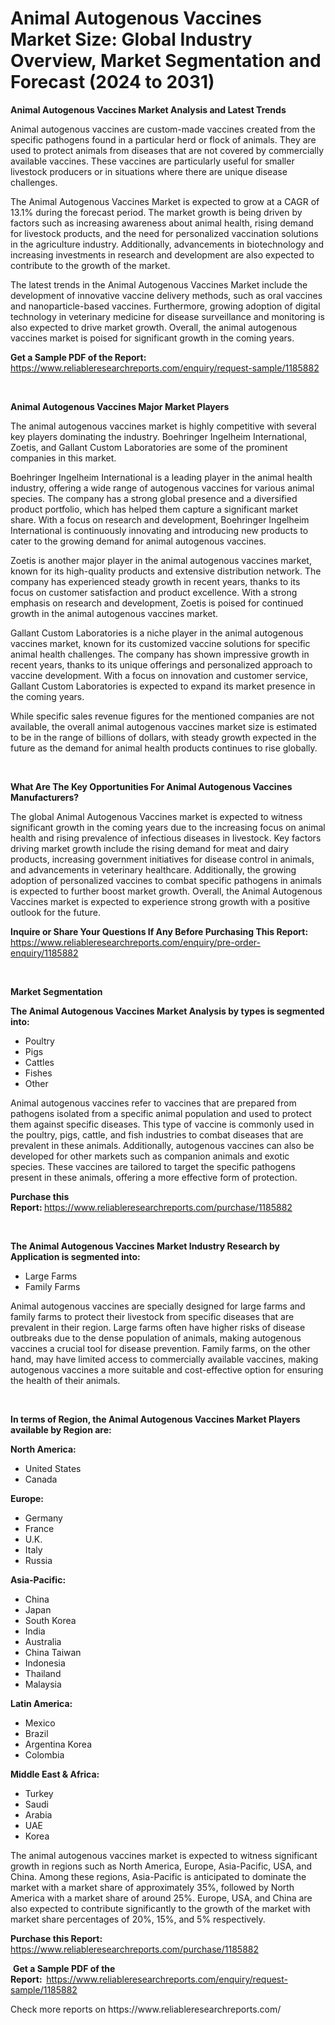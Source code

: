 <p><h1>Animal Autogenous Vaccines Market Size: Global Industry Overview, Market Segmentation and Forecast (2024 to 2031)</h1></p><p><strong>Animal Autogenous Vaccines Market Analysis and Latest Trends</strong></p>
<p><p>Animal autogenous vaccines are custom-made vaccines created from the specific pathogens found in a particular herd or flock of animals. They are used to protect animals from diseases that are not covered by commercially available vaccines. These vaccines are particularly useful for smaller livestock producers or in situations where there are unique disease challenges.</p><p>The Animal Autogenous Vaccines Market is expected to grow at a CAGR of 13.1% during the forecast period. The market growth is being driven by factors such as increasing awareness about animal health, rising demand for livestock products, and the need for personalized vaccination solutions in the agriculture industry. Additionally, advancements in biotechnology and increasing investments in research and development are also expected to contribute to the growth of the market.</p><p>The latest trends in the Animal Autogenous Vaccines Market include the development of innovative vaccine delivery methods, such as oral vaccines and nanoparticle-based vaccines. Furthermore, growing adoption of digital technology in veterinary medicine for disease surveillance and monitoring is also expected to drive market growth. Overall, the animal autogenous vaccines market is poised for significant growth in the coming years.</p></p>
<p><strong>Get a Sample PDF of the Report:&nbsp;</strong> <a href="https://www.reliableresearchreports.com/enquiry/request-sample/1185882">https://www.reliableresearchreports.com/enquiry/request-sample/1185882</a></p>
<p>&nbsp;</p>
<p><strong>Animal Autogenous Vaccines Major Market Players</strong></p>
<p><p>The animal autogenous vaccines market is highly competitive with several key players dominating the industry. Boehringer Ingelheim International, Zoetis, and Gallant Custom Laboratories are some of the prominent companies in this market.</p><p>Boehringer Ingelheim International is a leading player in the animal health industry, offering a wide range of autogenous vaccines for various animal species. The company has a strong global presence and a diversified product portfolio, which has helped them capture a significant market share. With a focus on research and development, Boehringer Ingelheim International is continuously innovating and introducing new products to cater to the growing demand for animal autogenous vaccines.</p><p>Zoetis is another major player in the animal autogenous vaccines market, known for its high-quality products and extensive distribution network. The company has experienced steady growth in recent years, thanks to its focus on customer satisfaction and product excellence. With a strong emphasis on research and development, Zoetis is poised for continued growth in the animal autogenous vaccines market.</p><p>Gallant Custom Laboratories is a niche player in the animal autogenous vaccines market, known for its customized vaccine solutions for specific animal health challenges. The company has shown impressive growth in recent years, thanks to its unique offerings and personalized approach to vaccine development. With a focus on innovation and customer service, Gallant Custom Laboratories is expected to expand its market presence in the coming years.</p><p>While specific sales revenue figures for the mentioned companies are not available, the overall animal autogenous vaccines market size is estimated to be in the range of billions of dollars, with steady growth expected in the future as the demand for animal health products continues to rise globally.</p></p>
<p>&nbsp;</p>
<p><strong>What Are The Key Opportunities For Animal Autogenous Vaccines Manufacturers?</strong></p>
<p><p>The global Animal Autogenous Vaccines market is expected to witness significant growth in the coming years due to the increasing focus on animal health and rising prevalence of infectious diseases in livestock. Key factors driving market growth include the rising demand for meat and dairy products, increasing government initiatives for disease control in animals, and advancements in veterinary healthcare. Additionally, the growing adoption of personalized vaccines to combat specific pathogens in animals is expected to further boost market growth. Overall, the Animal Autogenous Vaccines market is expected to experience strong growth with a positive outlook for the future.</p></p>
<p><strong>Inquire or Share Your Questions If Any Before Purchasing This Report:</strong> <a href="https://www.reliableresearchreports.com/enquiry/pre-order-enquiry/1185882">https://www.reliableresearchreports.com/enquiry/pre-order-enquiry/1185882</a></p>
<p>&nbsp;</p>
<p><strong>Market Segmentation</strong></p>
<p><strong>The Animal Autogenous Vaccines Market Analysis by types is segmented into:</strong></p>
<p><ul><li>Poultry</li><li>Pigs</li><li>Cattles</li><li>Fishes</li><li>Other</li></ul></p>
<p><p>Animal autogenous vaccines refer to vaccines that are prepared from pathogens isolated from a specific animal population and used to protect them against specific diseases. This type of vaccine is commonly used in the poultry, pigs, cattle, and fish industries to combat diseases that are prevalent in these animals. Additionally, autogenous vaccines can also be developed for other markets such as companion animals and exotic species. These vaccines are tailored to target the specific pathogens present in these animals, offering a more effective form of protection.</p></p>
<p><strong>Purchase this Report:&nbsp;</strong><a href="https://www.reliableresearchreports.com/purchase/1185882">https://www.reliableresearchreports.com/purchase/1185882</a></p>
<p>&nbsp;</p>
<p><strong>The Animal Autogenous Vaccines Market Industry Research by Application is segmented into:</strong></p>
<p><ul><li>Large Farms</li><li>Family Farms</li></ul></p>
<p><p>Animal autogenous vaccines are specially designed for large farms and family farms to protect their livestock from specific diseases that are prevalent in their region. Large farms often have higher risks of disease outbreaks due to the dense population of animals, making autogenous vaccines a crucial tool for disease prevention. Family farms, on the other hand, may have limited access to commercially available vaccines, making autogenous vaccines a more suitable and cost-effective option for ensuring the health of their animals.</p></p>
<p>&nbsp;</p>
<p><strong>In terms of Region, the Animal Autogenous Vaccines Market Players available by Region are:</strong></p>
<p>
    <p> <strong> North America: </strong>
        <ul>
            <li>United States</li>
            <li>Canada</li>
        </ul>
        </p> 
    <p> <strong> Europe: </strong>
        <ul>
            <li>Germany</li>
            <li>France</li>
            <li>U.K.</li>
            <li>Italy</li>
            <li>Russia</li>
        </ul>
        </p> 
    <p> <strong> Asia-Pacific: </strong>
        <ul>
            <li>China</li>
            <li>Japan</li>
            <li>South Korea</li>
            <li>India</li>
            <li>Australia</li>
            <li>China Taiwan</li>
            <li>Indonesia</li>
            <li>Thailand</li>
            <li>Malaysia</li>
        </ul>
        </p> 
    <p> <strong> Latin America: </strong>
        <ul>
            <li>Mexico</li>
            <li>Brazil</li>
            <li>Argentina Korea</li>
            <li>Colombia</li>
        </ul>
        </p> 
    <p> <strong> Middle East & Africa: </strong>
        <ul>
            <li>Turkey</li>
            <li>Saudi</li>
            <li>Arabia</li>
            <li>UAE</li>
            <li>Korea</li>
        </ul>
    </p>
    </p>
<p><p>The animal autogenous vaccines market is expected to witness significant growth in regions such as North America, Europe, Asia-Pacific, USA, and China. Among these regions, Asia-Pacific is anticipated to dominate the market with a market share of approximately 35%, followed by North America with a market share of around 25%. Europe, USA, and China are also expected to contribute significantly to the growth of the market with market share percentages of 20%, 15%, and 5% respectively.</p></p>
<p><strong>Purchase this Report: </strong><a href="https://www.reliableresearchreports.com/purchase/1185882">https://www.reliableresearchreports.com/purchase/1185882</a></p>
<p>&nbsp;<strong>Get a Sample PDF of the Report:&nbsp;&nbsp;</strong><a href="https://www.reliableresearchreports.com/enquiry/request-sample/1185882">https://www.reliableresearchreports.com/enquiry/request-sample/1185882</a></p>
<p><strong></strong></p>
<p>Check more reports on https://www.reliableresearchreports.com/</p>